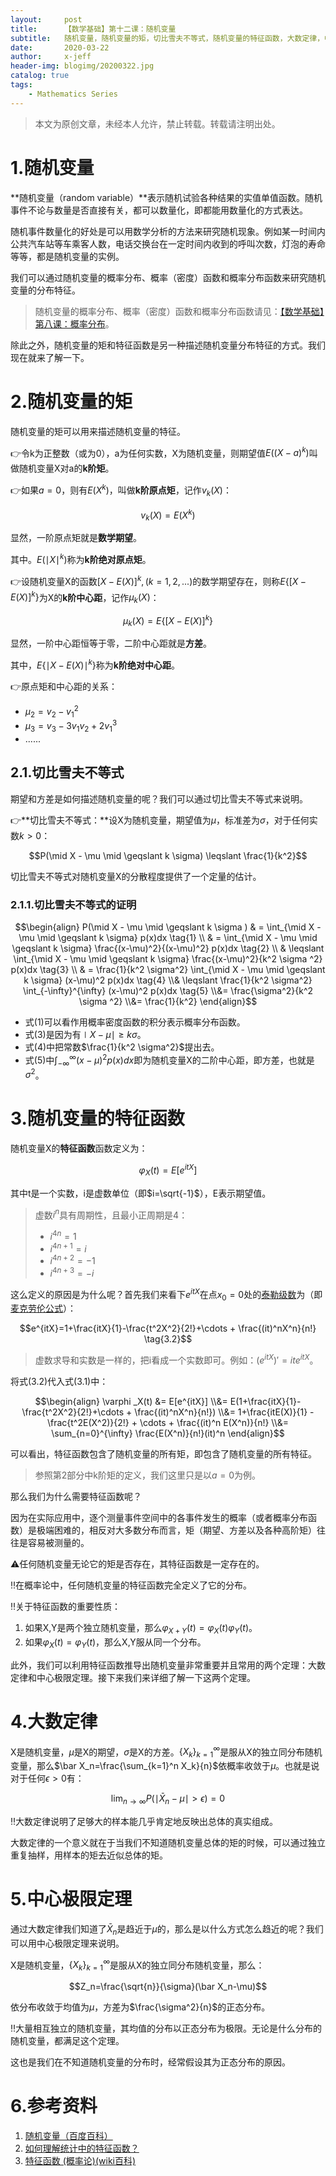 ```yaml
---
layout:     post
title:      【数学基础】第十二课：随机变量
subtitle:   随机变量，随机变量的矩，切比雪夫不等式，随机变量的特征函数，大数定律，中心极限定理
date:       2020-03-22
author:     x-jeff
header-img: blogimg/20200322.jpg
catalog: true
tags:
    - Mathematics Series
---  
```

>本文为原创文章，未经本人允许，禁止转载。转载请注明出处。

# 1.随机变量

**随机变量（random variable）**表示随机试验各种结果的实值单值函数。随机事件不论与数量是否直接有关，都可以数量化，即都能用数量化的方式表达。

随机事件数量化的好处是可以用数学分析的方法来研究随机现象。例如某一时间内公共汽车站等车乘客人数，电话交换台在一定时间内收到的呼叫次数，灯泡的寿命等等，都是随机变量的实例。

我们可以通过随机变量的概率分布、概率（密度）函数和概率分布函数来研究随机变量的分布特征。

>随机变量的概率分布、概率（密度）函数和概率分布函数请见：[【数学基础】第八课：概率分布](http://shichaoxin.com/2019/10/23/数学基础-第八课-概率分布/)。

除此之外，随机变量的矩和特征函数是另一种描述随机变量分布特征的方式。我们现在就来了解一下。

# 2.随机变量的矩

随机变量的矩可以用来描述随机变量的特征。

👉令k为正整数（或为0），a为任何实数，X为随机变量，则期望值$E((X-a)^k)$叫做随机变量X对a的**k阶矩**。

👉如果$a=0$，则有$E(X^k)$，叫做**k阶原点矩**，记作$v_k (X)$：

$$v_k (X)=E(X^k)$$

显然，一阶原点矩就是**数学期望**。

其中。$E(\mid X \mid ^k)$称为**k阶绝对原点矩**。

👉设随机变量X的函数$[X-E(X)]^k,(k=1,2,...)$的数学期望存在，则称$E\{[X-E(X)]^k \}$为X的**k阶中心距**，记作$\mu _k(X)$：

$$\mu _k (X)=E\{[X-E(X)]^k \}$$

显然，一阶中心距恒等于零，二阶中心距就是**方差**。

其中，$E\{\mid X-E(X) \mid ^k \}$称为**k阶绝对中心距**。

👉原点矩和中心距的关系：

* $\mu_2=v_2-v_1^2$
* $\mu_3=v_3-3v_1v_2+2v_1^3$
* ......

## 2.1.切比雪夫不等式

期望和方差是如何描述随机变量的呢？我们可以通过切比雪夫不等式来说明。

👉**切比雪夫不等式：**设X为随机变量，期望值为$\mu$，标准差为$\sigma$，对于任何实数$k>0$：

$$P(\mid X - \mu \mid \geqslant k \sigma) \leqslant \frac{1}{k^2}$$

切比雪夫不等式对随机变量X的分散程度提供了一个定量的估计。

### 2.1.1.切比雪夫不等式的证明

$$\begin{align} P(\mid X - \mu \mid \geqslant k \sigma ) & = \int_{\mid X - \mu \mid \geqslant k \sigma} p(x)dx  \tag{1} \\ & = \int_{\mid X - \mu \mid \geqslant k \sigma} \frac{(x-\mu)^2}{(x-\mu)^2} p(x)dx \tag{2} \\ & \leqslant \int_{\mid X - \mu \mid \geqslant k \sigma} \frac{(x-\mu)^2}{k^2 \sigma ^2} p(x)dx \tag{3} \\ & =  \frac{1}{k^2 \sigma^2} \int_{\mid X - \mu \mid \geqslant k \sigma} (x-\mu)^2 p(x)dx \tag{4} \\& \leqslant \frac{1}{k^2 \sigma^2} \int_{-\infty}^{\infty} (x-\mu)^2 p(x)dx \tag{5} \\&= \frac{\sigma^2}{k^2 \sigma ^2} \\&= \frac{1}{k^2} \end{align}$$

* 式(1)可以看作用概率密度函数的积分表示概率分布函数。
* 式(3)是因为有$\mid X - \mu \mid \geqslant k \sigma$。
* 式(4)中把常数$\frac{1}{k^2 \sigma^2}$提出去。
* 式(5)中$\int_{-\infty}^{\infty} (x-\mu)^2 p(x)dx$即为随机变量X的二阶中心距，即方差，也就是$\sigma ^2$。

# 3.随机变量的特征函数

随机变量X的**特征函数**函数定义为：

$$\varphi _X(t)=E[e^{itX}] \tag{3.1}$$

其中t是一个实数，i是虚数单位（即$i=\sqrt{-1}$），E表示期望值。

>虚数$i^n$具有周期性，且最小正周期是4：
>
>* $i^{4n}=1$
>* $i^{4n+1}=i$
>* $i^{4n+2}=-1$
>* $i^{4n+3}=-i$

这么定义的原因是为什么呢？首先我们来看下$e^{itX}$在点$x_0=0$处的[泰勒级数](http://shichaoxin.com/2019/07/10/数学基础-第六课-梯度下降法和牛顿法/)为（即[麦克劳伦公式](http://shichaoxin.com/2019/07/10/数学基础-第六课-梯度下降法和牛顿法/)）：

$$e^{itX}=1+\frac{itX}{1}-\frac{t^2X^2}{2!}+\cdots + \frac{(it)^nX^n}{n!} \tag{3.2}$$

>虚数求导和实数是一样的，把i看成一个实数即可。例如：$(e^{itX})'=ite^{itX}$。

将式(3.2)代入式(3.1)中：

$$\begin{align} \varphi _X(t) &= E[e^{itX}] \\&= E(1+\frac{itX}{1}-\frac{t^2X^2}{2!}+\cdots + \frac{(it)^nX^n}{n!}) \\&= 1+\frac{itE(X)}{1} - \frac{t^2E(X^2)}{2!} + \cdots + \frac{(it)^n E(X^n)}{n!} \\&= \sum_{n=0}^{\infty} \frac{E(X^n)}{n!}(it)^n \end{align}$$

可以看出，特征函数包含了随机变量的所有矩，即包含了随机变量的所有特征。

>参照第2部分中k阶矩的定义，我们这里只是以$a=0$为例。

那么我们为什么需要特征函数呢？

因为在实际应用中，逐个测量事件空间中的各事件发生的概率（或者概率分布函数）是极端困难的，相反对大多数分布而言，矩（期望、方差以及各种高阶矩）往往是容易被测量的。

⚠️任何随机变量无论它的矩是否存在，其特征函数是一定存在的。

‼️在概率论中，任何随机变量的特征函数完全定义了它的分布。

‼️关于特征函数的重要性质：

1. 如果X,Y是两个独立随机变量，那么$\varphi_{X+Y}(t)=\varphi_X(t) \varphi_Y(t)$。
2. 如果$\varphi_X(t)= \varphi_Y(t)$，那么X,Y服从同一个分布。

此外，我们可以利用特征函数推导出随机变量非常重要并且常用的两个定理：大数定律和中心极限定理。接下来我们来详细了解一下这两个定理。

# 4.大数定律

X是随机变量，$\mu$是X的期望，$\sigma$是X的方差。$\{X_k \}_{k=1}^{\infty}$是服从X的独立同分布随机变量，那么$\bar X_n=\frac{\sum_{k=1}^n X_k}{n}$依概率收敛于$\mu$。也就是说对于任何$\epsilon >0$有：

$$\lim_{n \to \infty} P(\mid \bar X_n - \mu \mid > \epsilon)=0$$

‼️大数定律说明了足够大的样本能几乎肯定地反映出总体的真实组成。

大数定律的一个意义就在于当我们不知道随机变量总体的矩的时候，可以通过独立重复抽样，用样本的矩去近似总体的矩。

# 5.中心极限定理

通过大数定律我们知道了$\bar X_n$是趋近于$\mu$的，那么是以什么方式怎么趋近的呢？我们可以用中心极限定理来说明。

X是随机变量，$\{X_k \}_{k=1}^{\infty}$是服从X的独立同分布随机变量，那么：

$$Z_n=\frac{\sqrt{n}}{\sigma}(\bar X_n-\mu)$$

依分布收敛于均值为$\mu$，方差为$\frac{\sigma^2}{n}$的正态分布。

‼️大量相互独立的随机变量，其均值的分布以正态分布为极限。无论是什么分布的随机变量，都满足这个定理。

这也是我们在不知道随机变量的分布时，经常假设其为正态分布的原因。

# 6.参考资料

1. [随机变量（百度百科）](https://baike.baidu.com/item/随机变量/828980?fr=aladdin)
2. [如何理解统计中的特征函数？](https://www.matongxue.com/madocs/742/)
3. [特征函数 (概率论)(wiki百科)](https://zh.wikipedia.org/wiki/特征函数_(概率论))